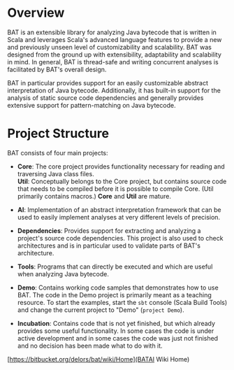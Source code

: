 # Overview
BAT is an extensible library for analyzing Java bytecode that is written in Scala and leverages Scala's advanced language features to provide a new and previously unseen level of customizability and scalability. BAT was designed from the ground up
with extensibility, adaptability and scalability in mind. In general, BAT is thread-safe and writing concurrent analyses is facilitated by BAT's overall design.

BAT in particular provides support for an easily customizable abstract interpretation of Java bytecode. Additionally, it has built-in support for the analysis of static source code dependencies and generally provides extensive support for pattern-matching on Java bytecode. 

# Project Structure
BAT consists of four main projects:

* **Core**: The core project provides functionality necessary for reading and traversing Java class files.  
**Util**: Conceptually belongs to the Core project, but contains source code that needs to be compiled before it is possible to 
compile Core. (Util primarily contains macros.) 
**Core** and **Util** are mature. 

* **AI**: Implementation of an abstract interpretation framework that can be used to easily implement analyses at very different levels of precision. 

* **Dependencies**: Provides support for extracting and analyzing a project's source code dependencies. This project is also used to check architectures and
is in particular used to validate parts of BAT's architecture.

* **Tools**: Programs that can directly be executed and which are useful when analyzing Java bytecode.

* **Demo**: Contains working code samples that demonstrates how to use BAT. The code in the Demo project is primarily meant as a teaching resource. To start the examples, start the `sbt` console (Scala Build Tools) and change the current project to "Demo" (`project Demo`).
	
* **Incubation**: Contains code that is not yet finished, but which already provides some useful functionality. In some cases the code is under active development and in some cases the code was just not finished and no decision has been made what to do with it.


[https://bitbucket.org/delors/bat/wiki/Home](BATAI Wiki Home)
 